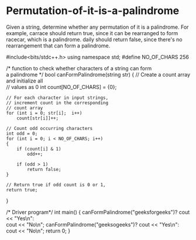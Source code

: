 # Permutation-of-it-is-a-palindrome
Given a string, determine whether any permutation of it is a palindrome.  For example, carrace should return true, since it can be rearranged to form racecar, which is a palindrome. daily should return false, since there's no rearrangement that can form a palindrome.

#include<bits/stdc++.h> 
using namespace std; 
#define NO_OF_CHARS 256 
   
/* function to check whether characters of a string can form  
   a palindrome */
bool canFormPalindrome(string str) 
{ 
    // Create a count array and initialize all  
    // values as 0 
    int count[NO_OF_CHARS] = {0}; 
   
    // For each character in input strings, 
    // increment count in the corresponding 
    // count array 
    for (int i = 0; str[i];  i++) 
        count[str[i]]++; 
   
    // Count odd occurring characters 
    int odd = 0; 
    for (int i = 0; i < NO_OF_CHARS; i++) 
    { 
        if (count[i] & 1) 
            odd++; 
  
        if (odd > 1) 
            return false; 
    } 
   
    // Return true if odd count is 0 or 1,  
    return true; 
} 
   
/* Driver program*/
int main() 
{ 
  canFormPalindrome("geeksforgeeks")? cout << "Yes\n":  
                                     cout << "No\n"; 
  canFormPalindrome("geeksogeeks")? cout << "Yes\n":  
                                    cout << "No\n"; 
  return 0; 
} 

